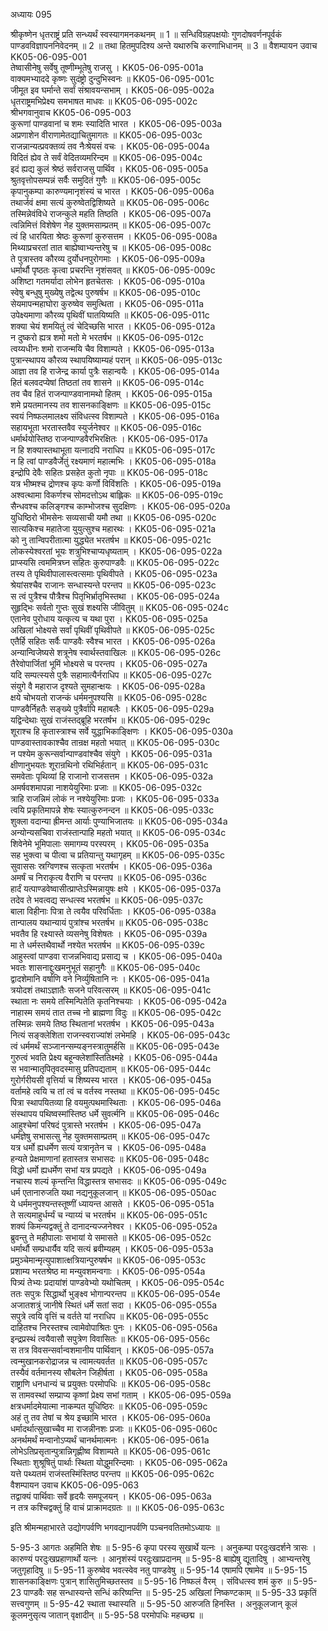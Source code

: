 अध्यायः 095

श्रीकृष्णेन धृतराष्ट्रं प्रति सन्ध्यर्थं स्वस्यागमनकथनम् ॥ 1 ॥ सन्धिविग्रहपक्षयोः गुणदोषवर्णनपूर्वकं पाण्डवविज्ञापननिवेदनम् ॥ 2 ॥ तथा हितमुपदिश्य अन्ते यथारुचि करणाभिधानम् ॥ 3 ॥
वैशम्पायन उवाच 	KK05-06-095-001  
तेष्वासीनेषु सर्वेषु तूष्णीम्भूतेषु राजसु ।	KK05-06-095-001a  
वाक्यमभ्याददे कृष्णः सुदंष्ट्रो दुन्दुभिस्वनः ॥	KK05-06-095-001c  
जीमूत इव घर्मान्ते सर्वां संश्रावयन्सभाम् ।	KK05-06-095-002a  
धृतराष्ट्रमभिप्रेक्ष्य समभाषत माधवः ॥	KK05-06-095-002c  
श्रीभगवानुवाच 	KK05-06-095-003  
कुरूणां पाण्डवानां च शमः स्यादिति भारत ।	KK05-06-095-003a  
अप्रणाशेन वीराणामेतद्याचितुमागतः ॥	KK05-06-095-003c  
राजन्नान्यत्प्रवक्तव्यं तव नैःश्रेयसं वचः ।	KK05-06-095-004a  
विदितं ह्येव ते सर्वं वेदितव्यमरिन्दम ॥	KK05-06-095-004c  
इदं ह्यद्य कुलं श्रेष्ठं सर्वराजसु पार्थिव ।	KK05-06-095-005a  
श्रुतवृत्तोपसम्पन्नं सर्वैः समुदितं गुणैः ॥	KK05-06-095-005c  
कृपानुकम्पा कारुण्यमानृशंस्यं च भारत ।	KK05-06-095-006a  
तथार्जवं क्षमा सत्यं कुरुष्वेतद्विशिष्यते ॥	KK05-06-095-006c  
तस्मिन्नेवंविधे राजन्कुले महति तिष्ठति ।	KK05-06-095-007a  
त्वन्निमित्तं विशेषेण नेह युक्तमसाम्प्रतम् ॥	KK05-06-095-007c  
त्वं हि धारयिता श्रेष्ठः कुरूणां कुरुसत्तम ।	KK05-06-095-008a  
मिथ्याप्रचरतां तात बाह्येष्वाभ्यन्तरेषु च ॥	KK05-06-095-008c  
ते पुत्रास्तव कौरव्य दुर्योधनपुरोगमाः ।	KK05-06-095-009a  
धर्मार्थौ पृष्ठतः कृत्वा प्रचरन्ति नृशंसवत् ॥	KK05-06-095-009c  
अशिष्टा गतमर्यादा लोभेन हृतचेतसः ।	KK05-06-095-010a  
स्वेषु बन्धुषु मुख्येषु तद्वेत्थ पुरुषर्षभ ॥	KK05-06-095-010c  
सेयमापन्महाघोरा कुरुष्वेव समुत्थिता ।	KK05-06-095-011a  
उपेक्ष्यमाणा कौरव्य पृथिवीं घातयिष्यति ॥	KK05-06-095-011c  
शक्या चेयं शमयितुं त्वं चेदिच्छसि भारत ।	KK05-06-095-012a  
न दुष्करो ह्यत्र शमो मतो मे भरतर्षभ ॥	KK05-06-095-012c  
त्वय्यधीनः शमो राजन्मयि चैव विशाम्पते ।	KK05-06-095-013a  
पुत्रान्स्थापय कौरव्य स्थापयिष्याम्यहं परान् ॥	KK05-06-095-013c  
आज्ञा तव हि राजेन्द्र कार्या पुत्रैः सहान्वयैः ।	KK05-06-095-014a  
हितं बलवदप्येषां तिष्ठतां तव शासने ॥	KK05-06-095-014c  
तव चैव हितं राजन्पाण्डवानामथो हितम् ।	KK05-06-095-015a  
शमे प्रयतमानस्य तव शासनकाङ्क्षिणः ॥	KK05-06-095-015c  
स्वयं निष्फलमालक्ष्य संविधत्स्व विशाम्पते ।	KK05-06-095-016a  
सहायभूता भरतास्तवैव स्युर्जनेश्वर ॥	KK05-06-095-016c  
धर्मार्थयोस्तिष्ठ राजन्पाण्डवैरभिरक्षितः ।	KK05-06-095-017a  
न हि शक्यास्तथाभूता यत्नादपि नराधिप ॥	KK05-06-095-017c  
न हि त्वां पाण्डवैर्जेतुं रक्ष्यमाणं महात्मभिः ।	KK05-06-095-018a  
इन्द्रोपि देवैः सहितः प्रसहेत कुतो नृपाः ॥	KK05-06-095-018c  
यत्र भीष्मश्च द्रोणश्च कृपः कर्णो विविंशतिः ।	KK05-06-095-019a  
अश्वत्थामा विकर्णश्च सोमदत्तोऽथ बाह्लिकः ॥	KK05-06-095-019c  
सैन्धवश्च कलिङ्गश्च काम्भोजश्च सुदक्षिणः ।	KK05-06-095-020a  
युधिष्ठिरो भीमसेनः सव्यसाची यमौ तथा ॥	KK05-06-095-020c  
सात्यकिश्च महातेजा युयुत्सुश्च महारथः ।	KK05-06-095-021a  
को नु तान्विपरीतात्मा युद्ध्येत भरतर्षभ ॥	KK05-06-095-021c  
लोकस्येश्वरतां भूयः शत्रुभिश्चाप्यधृष्यताम् ।	KK05-06-095-022a  
प्राप्स्यसि त्वममित्रघ्न सहितः कुरुपाण्डवैः ॥	KK05-06-095-022c  
तस्य ते पृथिवीपालास्त्वत्समाः पृथिवीपते ।	KK05-06-095-023a  
श्रेयांसश्चैव राजानः सन्धास्यन्ते परन्तप ॥	KK05-06-095-023c  
स त्वं पुत्रैश्च पौत्रैश्च पितृभिर्भ्रातृभिस्तथा ।	KK05-06-095-024a  
सुहृद्भिः सर्वतो गुप्तः सुखं शक्ष्यसि जीवितुम् ॥	KK05-06-095-024c  
एतानेव पुरोधाय यत्कृत्य च यथा पुरा ।	KK05-06-095-025a  
अखिलां भोक्ष्यसे सर्वां पृथिवीं पृथिवीपते ॥	KK05-06-095-025c  
एतैर्हि सहितः सर्वैः पाण्डवैः स्वैश्च भारत ।	KK05-06-095-026a  
अन्यान्विजेष्यसे शत्रूनेष स्वार्थस्तवाखिलः ॥	KK05-06-095-026c  
तैरेवोपार्जितां भूमिं भोक्ष्यसे च परन्तप ।	KK05-06-095-027a  
यदि सम्पत्स्यसे पुत्रैः सहामात्यैर्नराधिप ॥	KK05-06-095-027c  
संयुगे वै महाराज दृश्यते सुमहान्क्षयः ।	KK05-06-095-028a  
क्षये चोभयतो राजन्कं धर्ममनुपश्यसि ॥	KK05-06-095-028c  
पाण्डवैर्निहतैः सङ्ख्ये पुत्रैर्वापि महाबलैः ।	KK05-06-095-029a  
यद्विन्देथाः सुखं राजंस्तद्ब्रूहि भरतर्षभ ॥	KK05-06-095-029c  
शूराश्च हि कृतास्त्राश्च सर्वे युद्धाभिकाङ्क्षिणः ।	KK05-06-095-030a  
पाण्डवास्तावकाश्चैव तान्रक्ष महतो भयात् ॥	KK05-06-095-030c  
न पश्येम कुरून्सर्वान्पाण्डवांश्चैव संयुगे ।	KK05-06-095-031a  
क्षीणानुभयतः शूरान्रथिनो रथिभिर्हतान् ॥	KK05-06-095-031c  
समवेताः पृथिव्यां हि राजानो राजसत्तम ।	KK05-06-095-032a  
अमर्षवशमापन्ना नाशयेयुरिमाः प्रजाः ॥	KK05-06-095-032c  
त्राहि राजन्निमं लोकं न नश्येयुरिमाः प्रजाः ।	KK05-06-095-033a  
त्वयि प्रकृतिमापन्ने शेषः स्यात्कुरुनन्दन ॥	KK05-06-095-033c  
शुक्ला वदान्या ह्रीमन्त आर्याः पुण्याभिजातयः ॥	KK05-06-095-034a  
अन्योन्यसचिवा राजंस्तान्पाहि महतो भयात् ॥	KK05-06-095-034c  
शिवेनेमे भूमिपालाः समागम्य परस्परम् ।	KK05-06-095-035a  
सह भुक्त्वा च पीत्वा च प्रतियान्तु यथागृहम् ॥	KK05-06-095-035c  
सुवाससः स्रग्विणश्च सत्कृता भरतर्षभ ।	KK05-06-095-036a  
अमर्षं च निराकृत्य वैराणि च परन्तप ॥	KK05-06-095-036c  
हार्दं यत्पाण्डवेष्वासीत्प्राप्तेऽस्मिन्नायुषः क्षये ।	KK05-06-095-037a  
तदेव ते भवत्वद्य सन्धत्स्व भरतर्षभ ॥	KK05-06-095-037c  
बाला विहीनाः पित्रा ते त्वयैव परिवर्धिताः ।	KK05-06-095-038a  
तान्पालय यथान्यायं पुत्रांश्च भरतर्षभ ॥	KK05-06-095-038c  
भवतैव हि रक्ष्यास्ते व्यसनेषु विशेषतः ।	KK05-06-095-039a  
मा ते धर्मस्तथैवार्थो नश्येत भरतर्षभ ॥	KK05-06-095-039c  
आहुस्त्वां पाण्डवा राजन्नभिवाद्य प्रसाद्य च ।	KK05-06-095-040a  
भवतः शासनाद्दुःखमनुभूतं सहानुगैः ॥	KK05-06-095-040c  
द्वादशेमानि वर्षाणि वने निर्व्युषितानि नः ।	KK05-06-095-041a  
त्रयोदशं तथाऽज्ञातैः सजने परिवत्सरम् ॥	KK05-06-095-041c  
स्थाता नः समये तस्मिन्पितेति कृतनिश्चयाः ।	KK05-06-095-042a  
नाहास्म समयं तात तच्च नो ब्राह्मणा विदुः ॥	KK05-06-095-042c  
तस्मिन्नः समये तिष्ठ स्थितानां भरतर्षभ ।	KK05-06-095-043a  
नित्यं सङ्क्लेशिता राजन्स्वराज्यांशं लभेमहि ।	KK05-06-095-043c  
त्वं धर्ममर्थं सञ्जानन्सम्यङ्नस्त्रातुमर्हसि ॥	KK05-06-095-043e  
गुरुत्वं भवति प्रेक्ष्य बहून्क्लेशांस्तितिक्ष्महे ।	KK05-06-095-044a  
स भवान्मातृपितृवदस्मासु प्रतिपद्यताम् ॥	KK05-06-095-044c  
गुरोर्गरीयसी वृत्तिर्या च शिष्यस्य भारत ।	KK05-06-095-045a  
वर्तामहे त्वयि च तां त्वं च वर्तस्व नस्तथा ॥	KK05-06-095-045c  
पित्रा स्थापयितव्या हि वयमुत्पथमास्थिताः ।	KK05-06-095-046a  
संस्थापय पथिष्वस्मांस्तिष्ठ धर्मे सुवर्त्मनि ॥	KK05-06-095-046c  
आहुश्चेमां परिषदं पुत्रास्ते भरतर्षभ ।	KK05-06-095-047a  
धर्मज्ञेषु सभासत्सु नेह युक्तमसाम्प्रतम् ॥	KK05-06-095-047c  
यत्र धर्मो ह्यधर्मेण सत्यं यत्रानृतेन च ।	KK05-06-095-048a  
हन्यते प्रेक्षमाणानां हतास्तत्र सभासदः ॥	KK05-06-095-048c  
विद्धो धर्मो ह्यधर्मेण सभां यत्र प्रपद्यते ।	KK05-06-095-049a  
नचास्य शल्यं कृन्तन्ति विद्धास्तत्र सभासदः ॥	KK05-06-095-049c  
धर्म एतानारुजति यथा नद्यनुकूलजान् ॥	KK05-06-095-050ac  
ये धर्ममनुपश्यन्तस्तूष्णीं ध्यायन्त आसते ।	KK05-06-095-051a  
ते सत्यमाहुर्धर्म्यं च न्याय्यं च भरतर्षभ ॥	KK05-06-095-051c  
शक्यं किमन्यद्वक्तुं ते दानादन्यज्जनेश्वर ।	KK05-06-095-052a  
ब्रुवन्तु ते महीपालाः सभायां ये समासते ॥	KK05-06-095-052c  
धर्मार्थौ सम्प्रधार्यैव यदि सत्यं ब्रवीम्यहम् ।	KK05-06-095-053a  
प्रमुञ्चेमान्मृत्युपाशात्क्षत्रियान्पुरुषर्षभ ॥	KK05-06-095-053c  
प्रशाम्य भरतश्रेष्ठ मा मन्युवशमन्वगाः ।	KK05-06-095-054a  
पित्र्यं तेभ्यः प्रदायांशं पाण्डवेभ्यो यथोचितम् ।	KK05-06-095-054c  
ततः सपुत्रः सिद्धार्थो भुङ्क्ष्व भोगान्परन्तप ॥	KK05-06-095-054e  
अजातशत्रुं जानीषे स्थितं धर्मे सतां सदा ।	KK05-06-095-055a  
सपुत्रे त्वयि वृत्तिं च वर्तते यां नराधिप ॥	KK05-06-095-055c  
दाहितश्च निरस्तश्च त्वामेवोपाश्रितः पुनः ।	KK05-06-095-056a  
इन्द्रप्रस्थं त्वयैवासौ सपुत्रेण विवासितः ॥	KK05-06-095-056c  
स तत्र विवसन्सर्वान्वशमानीय पार्थिवान् ।	KK05-06-095-057a  
त्वन्मुखानकरोद्राजन्न च त्वामत्यवर्तत ॥	KK05-06-095-057c  
तस्यैवं वर्तमानस्य सौबलेन जिहीर्षता ।	KK05-06-095-058a  
राष्ट्राणि धनधान्यं च प्रयुक्तः परमोपधिः ॥	KK05-06-095-058c  
स तामवस्थां सम्प्राप्य कृष्णां प्रेक्ष्य सभां गताम् ।	KK05-06-095-059a  
क्षत्रधर्मादमेयात्मा नाकम्पत युधिष्ठिरः ॥	KK05-06-095-059c  
अहं तु तव तेषां च श्रेय इच्छामि भारत ।	KK05-06-095-060a  
धर्मादर्थात्सुखाच्चैव मा राजन्नीनशः प्रजाः ॥	KK05-06-095-060c  
अनर्थमर्थं मन्वानोऽप्यर्थं चानर्थमात्मनः ।	KK05-06-095-061a  
लोभेऽतिप्रसृतान्पुत्रान्निगृह्णीष्व विशाम्पते ॥	KK05-06-095-061c  
स्थिताः शुश्रूषितुं पार्थाः स्थिता योद्धुमरिन्दमाः ।	KK05-06-095-062a  
यत्ते पथ्यतमं राजंस्तस्मिंस्तिष्ठ परन्तप ॥	KK05-06-095-062c  
वैशम्पायन उवाच 	KK05-06-095-063  
तद्वाक्यं पार्थिवाः सर्वे हृदयैः समपूजयन् ।	KK05-06-095-063a  
न तत्र कश्चिद्वक्तुं हि वाचं प्राक्रामदग्रतः ॥ ॥	KK05-06-095-063c  

इति श्रीमन्महाभारते उद्योगपर्वणि भगवद्यानपर्वणि पञ्चनवतितमोऽध्यायः ॥

5-95-3 आगतः अहमिति शेषः ॥ 5-95-6 कृपा परस्य सुखार्थे यत्नः । अनुकम्पा परदुःखदर्शने त्रासः । कारुण्यं परदुःखप्रहाणार्थो यत्नः । आनृशंस्यं परदुःखाप्रदानम् ॥ 5-95-8 बाह्येषु द्यूतादिषु । आभ्यन्तरेषु जतुगृहादिषु ॥ 5-95-11 कुरुष्वेव भवत्स्वेव नतु पाण्डवेषु ॥ 5-95-14 एषामपि एषामेव ॥ 5-95-15 शासनकाङ्क्षिणः पुत्रान् शासितुमिच्छतस्तव ॥ 5-95-16 निष्फलं वैरम् । संविधत्स्व शमं कुरु ॥ 5-95-23 पाण्डवैः सह सन्धास्यन्ते सन्धिं करिष्यन्ति ॥ 5-95-25 अखिलां निष्कण्टकाम् ॥ 5-95-33 प्रकृतिं सत्त्वगुणम् ॥ 5-95-42 स्थाता स्थास्यति ॥ 5-95-50 आरुजति हिनस्ति । अनुकूलजान् कूलं कूलमनुसृत्य जातान् वृक्षादीन् ॥ 5-95-58 परमोपधिः महच्छद्म ॥
